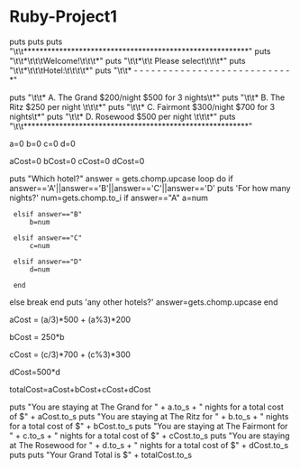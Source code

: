 # Ruby-Project1

puts
puts
puts "\t\t*********************************************************"
puts "\t\t*\t\t\tWelcome!\t\t\t*"
puts "\t\t*\t\t     Please select\t\t\t*"
puts "\t\t*\t\t\tHotel:\t\t\t\t*"
puts "\t\t* - - - - - - - - - - - - - - - - - - - - - - - - - - - *"

puts "\t\t*    A. The Grand   $200/night    $500 for 3 nights\t*"
puts "\t\t*    B. The Ritz    $250 per night   \t\t\t*"
puts "\t\t*    C. Fairmont    $300/night    $700 for 3 nights\t*"
puts "\t\t*    D. Rosewood    $500 per night   \t\t\t*"
puts "\t\t*********************************************************"

a=0
b=0
c=0
d=0

aCost=0
bCost=0
cCost=0
dCost=0

puts "Which hotel?"
answer = gets.chomp.upcase
loop do
if answer=='A'||answer=='B'||answer=='C'||answer=='D'
 puts 'For how many nights?'
 num=gets.chomp.to_i
     if answer=="A"
         a=num
        
     elsif answer=="B"
         b=num
        
     elsif answer=="C"
         c=num
        
     elsif answer=="D"
         d=num
        
     end
 else
 break
 end
puts 'any other hotels?'
answer=gets.chomp.upcase
end

aCost = (a/3)*500 + (a%3)*200 

bCost = 250*b 

cCost = (c/3)*700 + (c%3)*300

dCost=500*d

totalCost=aCost+bCost+cCost+dCost



puts "You are staying at The Grand for " + a.to_s + " nights for a total cost of $" + aCost.to_s
puts "You are staying at The Ritz for " + b.to_s + " nights for a total cost of $" + bCost.to_s
puts "You are staying at The Fairmont for " + c.to_s + " nights for a total cost of $" + cCost.to_s
puts "You are staying at The Rosewood for " + d.to_s + " nights for a total cost of $" + dCost.to_s
puts 
puts "Your Grand Total is $" + totalCost.to_s
